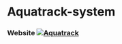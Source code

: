 # Aquatrack-system

### Website [![Aquatrack](https://api.netlify.com/api/v1/badges/c6ec15ea-b019-47eb-ab03-15c0a7505f28/deploy-status)](https://aquatrack-system.netlify.app/)
